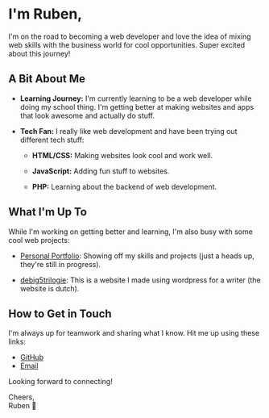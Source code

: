 # I'm Ruben,

I'm on the road to becoming a web developer and love the idea of mixing web skills with the business world for cool opportunities. Super excited about this journey!

## A Bit About Me

- **Learning Journey:** I'm currently learning to be a web developer while doing my school thing. I'm getting better at making websites and apps that look awesome and actually do stuff.

- **Tech Fan:** I really like web development and have been trying out different tech stuff:

  - **HTML/CSS:** Making websites look cool and work well.

  - **JavaScript:** Adding fun stuff to websites.

  - **PHP:** Learning about the backend of web development.

## What I'm Up To

While I'm working on getting better and learning, I'm also busy with some cool web projects:

- [Personal Portfolio](link-to-portfolio): Showing off my skills and projects (just a heads up, they're still in progress).

- [debig5trilogie](https://debig5trilogie.nl): This is a website I made using wordpress for a writer (the website is dutch).

## How to Get in Touch

I'm always up for teamwork and sharing what I know. Hit me up using these links:

- [GitHub](https://github.com/RubenKorse)
- [Email](mailto:RubenKorse@gmail.com)

Looking forward to connecting!

Cheers,  
Ruben 🌟
